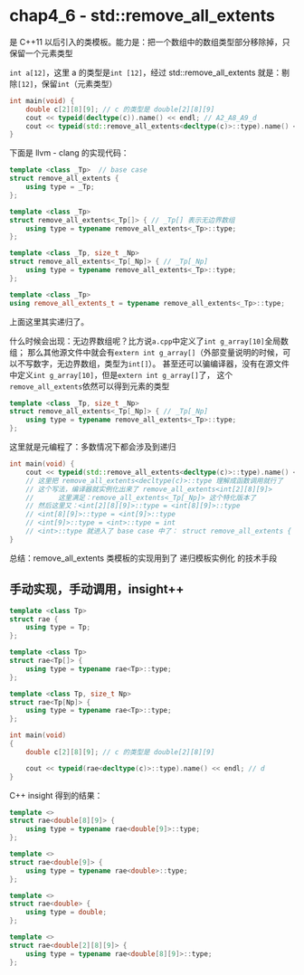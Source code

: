 # chap4_6 - std::remove_all_extents

是 C++11 以后引入的类模板。能力是：把一个数组中的数组类型部分移除掉，只保留一个元素类型

`int a[12]`，这里 a 的类型是`int [12]`，经过 std::remove_all_extents 就是：剔除`[12]`，保留`int`（元素类型）

```cxx
int main(void) {
    double c[2][8][9]; // c 的类型是 double[2][8][9]
    cout << typeid(decltype(c)).name() << endl; // A2_A8_A9_d
    cout << typeid(std::remove_all_extents<decltype(c)>::type).name() << endl; // d
}
```

下面是 llvm - clang 的实现代码：

```cxx
template <class _Tp>  // base case
struct remove_all_extents {
    using type = _Tp;
};

template <class _Tp>
struct remove_all_extents<_Tp[]> { // _Tp[] 表示无边界数组
    using type = typename remove_all_extents<_Tp>::type;
};

template <class _Tp, size_t _Np>
struct remove_all_extents<_Tp[_Np]> { // _Tp[_Np]
    using type = typename remove_all_extents<_Tp>::type;
};

template <class _Tp>
using remove_all_extents_t = typename remove_all_extents<_Tp>::type;
```

上面这里其实递归了。

什么时候会出现：无边界数组呢？比方说`a.cpp`中定义了`int g_array[10]`全局数组；
那么其他源文件中就会有`extern int g_array[]`（外部变量说明的时候，可以不写数字，无边界数组，类型为`int[]`）。
甚至还可以骗编译器，没有在源文件中定义`int g_array[10]`，但是`extern int g_array[]`了，
这个`remove_all_extents`依然可以得到元素的类型

```cxx
template <class _Tp, size_t _Np>
struct remove_all_extents<_Tp[_Np]> { // _Tp[_Np]
    using type = typename remove_all_extents<_Tp>::type;
};
```

这里就是元编程了：多数情况下都会涉及到递归

```cxx
int main(void) {
    cout << typeid(std::remove_all_extents<decltype(c)>::type).name() << endl; // d
    // 这里把 remove_all_extents<decltype(c)>::type 理解成函数调用就行了
    // 这个写法，编译器就实例化出来了 remove_all_extents<int[2][8][9]>
    //      这里满足：remove_all_extents<_Tp[_Np]> 这个特化版本了
    // 然后这里又：<int[2][8][9]>::type = <int[8][9]>::type
    // <int[8][9]>::type = <int[9]>::type
    // <int[9]>::type = <int>::type = int
    // <int>::type 就进入了 base case 中了： struct remove_all_extents { using type = _Tp; };
}
```

总结：remove_all_extents 类模板的实现用到了 递归模板实例化 的技术手段

## 手动实现，手动调用，insight++

```cxx
template <class Tp>
struct rae {
    using type = Tp;
};

template <class Tp>
struct rae<Tp[]> {
    using type = typename rae<Tp>::type;
};

template <class Tp, size_t Np>
struct rae<Tp[Np]> {
    using type = typename rae<Tp>::type;
};

int main(void)
{
    double c[2][8][9]; // c 的类型是 double[2][8][9]

    cout << typeid(rae<decltype(c)>::type).name() << endl; // d
}
```

C++ insight 得到的结果：

```cxx
template <>
struct rae<double[8][9]> {
    using type = typename rae<double[9]>::type;
};

template <>
struct rae<double[9]> {
    using type = typename rae<double>::type;
};

template <>
struct rae<double> {
    using type = double;
};

template <>
struct rae<double[2][8][9]> {
    using type = typename rae<double[8][9]>::type;
};
```
